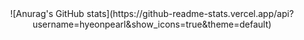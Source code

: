 <div align="center">
  ![Anurag's GitHub stats](https://github-readme-stats.vercel.app/api?username=hyeonpearl&show_icons=true&theme=default)
</div>


<!--
**hyeonpearl/hyeonpearl** is a ✨ _special_ ✨ repository because its `README.md` (this file) appears on your GitHub profile.

Here are some ideas to get you started:

- 🔭 I’m currently working on ...
- 🌱 I’m currently learning ...
- 👯 I’m looking to collaborate on ...
- 🤔 I’m looking for help with ...
- 💬 Ask me about ...
- 📫 How to reach me: ...
- 😄 Pronouns: ...
- ⚡ Fun fact: ...
-->
